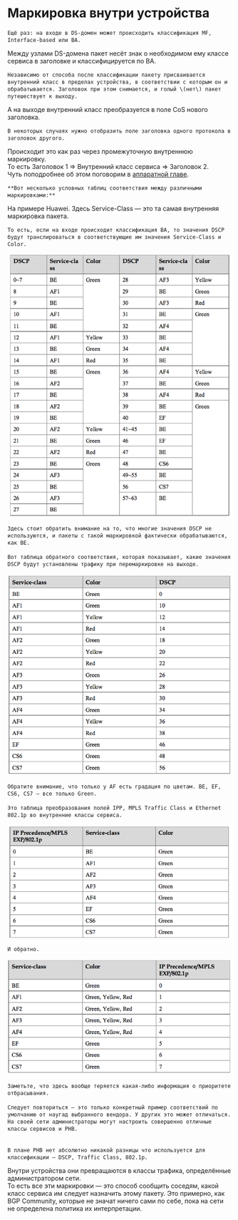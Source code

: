 # Маркировка внутри устройства

    Ещё раз: на входе в DS-домен может происходить классификация MF, Interface-based или BA.   
Между узлами DS-домена пакет несёт знак о необходимом ему классе сервиса в заголовке и классифицируется по BA.  
  
    Независимо от способа после классификации пакету присваивается внутренний класс в пределах устройства, в соответствии с которым он и обрабатывается. Заголовок при этом снимается, и голый \(нет\) пакет путешествует к выходу.  
А на выходе внутренний класс преобразуется в поле CoS нового заголовка.  
  
    В некоторых случаях нужно отобразить поле заголовка одного протокола в заголовок другого.  
Происходит это как раз через промежуточную внутреннюю маркировку.  
То есть Заголовок 1 ⇒ Внутренний класс сервиса ⇒ Заголовок 2.  
Чуть поподробнее об этом поговорим в [аппаратной главе](../9.-apparatnaya-realizaciya-qos.md).

    **Вот несколько условных таблиц соответствия между различными маркировками:**  
На примере Huawei. Здесь Service-Class — это та самая внутренняя маркировка пакета.  
  
    То есть, если на входе происходит классификация BA, то значения DSCP будут транслироваться в соответствующие им значения Service-Class и Color.

![](../../.gitbook/assets/image%20%2838%29.png)

  
    Здесь стоит обратить внимание на то, что многие значения DSCP не используются, и пакеты с такой маркировкой фактически обрабатываются, как BE.  
  
    Вот таблица обратного соответствия, которая показывает, какие значения DSCP будут установлены трафику при перемаркировке на выходе.

![](../../.gitbook/assets/image%20%2888%29.png)

  
    Обратите внимание, что только у AF есть градация по цветам. BE, EF, CS6, CS7 — все только Green.  
  
    Это таблица преобразования полей IPP, MPLS Traffic Class и Ethernet 802.1p во внутренние классы сервиса. 

![](../../.gitbook/assets/image%20%28126%29.png)



    И обратно.

![](../../.gitbook/assets/image%20%2889%29.png)

  
    Заметьте, что здесь вообще теряется какая-либо информация о приоритете отбрасывания.  
  
    Следует повториться — это только конкретный пример соответствий по умолчанию от наугад выбранного вендора. У других это может отличаться. На своей сети администраторы могут настроить совершенно отличные классы сервисов и PHB.

  
    В плане PHB нет абсолютно никакой разницы что используется для классификации — DSCP, Traffic Class, 802.1p.  
Внутри устройства они превращаются в классы трафика, определённые администратором сети.  
То есть все эти маркировки — это способ сообщить соседям, какой класс сервиса им следует назначить этому пакету. Это примерно, как BGP Community, которые не значат ничего сами по себе, пока на сети не определена политика их интерпретации.

